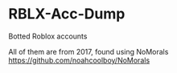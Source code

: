 # RBLX-Acc-Dump
Botted Roblox accounts

All of them are from 2017, found using NoMorals https://github.com/noahcoolboy/NoMorals

